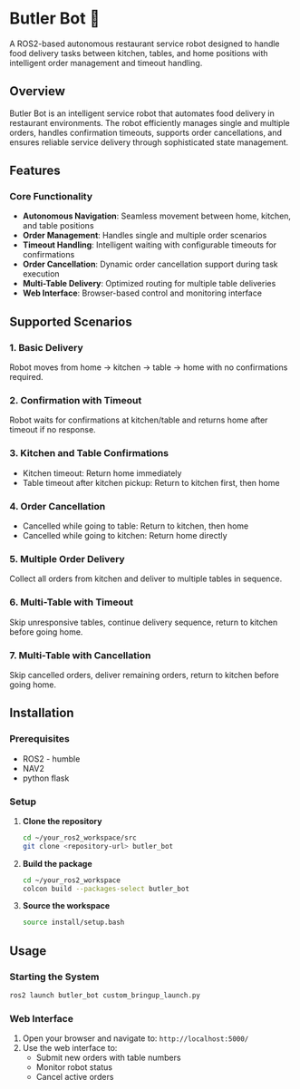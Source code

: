 # Butler Bot 🤖

A ROS2-based autonomous restaurant service robot designed to handle food delivery tasks between kitchen, tables, and home positions with intelligent order management and timeout handling.

## Overview

Butler Bot is an intelligent service robot that automates food delivery in restaurant environments. The robot efficiently manages single and multiple orders, handles confirmation timeouts, supports order cancellations, and ensures reliable service delivery through sophisticated state management.

## Features

### Core Functionality
- **Autonomous Navigation**: Seamless movement between home, kitchen, and table positions
- **Order Management**: Handles single and multiple order scenarios
- **Timeout Handling**: Intelligent waiting with configurable timeouts for confirmations
- **Order Cancellation**: Dynamic order cancellation support during task execution
- **Multi-Table Delivery**: Optimized routing for multiple table deliveries
- **Web Interface**: Browser-based control and monitoring interface


## Supported Scenarios

### 1. Basic Delivery
Robot moves from home → kitchen → table → home with no confirmations required.

### 2. Confirmation with Timeout
Robot waits for confirmations at kitchen/table and returns home after timeout if no response.

### 3. Kitchen and Table Confirmations
- Kitchen timeout: Return home immediately
- Table timeout after kitchen pickup: Return to kitchen first, then home

### 4. Order Cancellation
- Cancelled while going to table: Return to kitchen, then home
- Cancelled while going to kitchen: Return home directly

### 5. Multiple Order Delivery
Collect all orders from kitchen and deliver to multiple tables in sequence.

### 6. Multi-Table with Timeout
Skip unresponsive tables, continue delivery sequence, return to kitchen before going home.

### 7. Multi-Table with Cancellation
Skip cancelled orders, deliver remaining orders, return to kitchen before going home.

## Installation

### Prerequisites
- ROS2 - humble
- NAV2
- python flask

### Setup
1. **Clone the repository**
   ```bash
   cd ~/your_ros2_workspace/src
   git clone <repository-url> butler_bot
   ```

2. **Build the package**
   ```bash
   cd ~/your_ros2_workspace
   colcon build --packages-select butler_bot
   ```

3. **Source the workspace**
   ```bash
   source install/setup.bash
   ```

## Usage

### Starting the System
```bash
ros2 launch butler_bot custom_bringup_launch.py
```

### Web Interface
1. Open your browser and navigate to: `http://localhost:5000/`
2. Use the web interface to:
   - Submit new orders with table numbers
   - Monitor robot status
   - Cancel active orders





